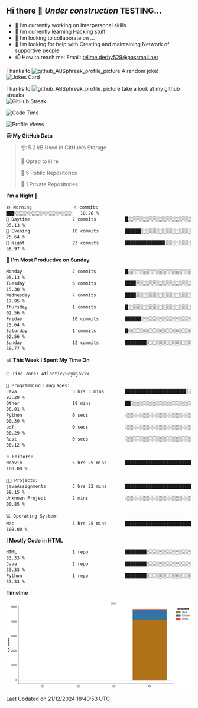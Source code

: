 ## Hi there 👋 ***Under construction*** TESTING...

- 🔭 I’m currently working on Interpersonal skills
- 🌱 I’m currently learning Hacking stuff
- 👯 I’m looking to collaborate on ...
- 🤔 I’m looking for help with Creating and maintaining Network of supportive people
- 📫 How to reach me: Email: tellme.derby529@passmail.net

<!-- Start of jokes card -->
Thanks to <img width="20" hight="20" alt="github_ABSphreak_profile_picture" src="https://github.com/ABSphreak.png">
A random joke! </br>
![Jokes Card](https://readme-jokes.vercel.app/api)
<!-- end of jokes card -->

<!--Start of github streak -->
Thanks to <img width="20" hight="20" alt="github_ABSphreak_profile_picture" src="https://github.com/DenverCoder1.png"> take a look at my github streaks
</br>
![GitHub Streak](https://streak-stats.demolab.com?user=jstMW&theme=yeblu&hide_border=true)
<!-- end of github streak -->

<!--START_SECTION:waka-->
![Code Time](http://img.shields.io/badge/Code%20Time-5%20hrs%2035%20mins-blue)

![Profile Views](http://img.shields.io/badge/Profile%20Views-3-blue)

**🐱 My GitHub Data** 

> 📦 5.2 kB Used in GitHub's Storage 
 > 
> 💼 Opted to Hire
 > 
> 📜 5 Public Repositories 
 > 
> 🔑 1 Private Repositories 
 > 
**I'm a Night 🦉** 

```text
🌞 Morning                4 commits           ███░░░░░░░░░░░░░░░░░░░░░░   10.26 % 
🌆 Daytime                2 commits           █░░░░░░░░░░░░░░░░░░░░░░░░   05.13 % 
🌃 Evening                10 commits          ██████░░░░░░░░░░░░░░░░░░░   25.64 % 
🌙 Night                  23 commits          ███████████████░░░░░░░░░░   58.97 % 
```
📅 **I'm Most Productive on Sunday** 

```text
Monday                   2 commits           █░░░░░░░░░░░░░░░░░░░░░░░░   05.13 % 
Tuesday                  6 commits           ████░░░░░░░░░░░░░░░░░░░░░   15.38 % 
Wednesday                7 commits           ████░░░░░░░░░░░░░░░░░░░░░   17.95 % 
Thursday                 1 commits           █░░░░░░░░░░░░░░░░░░░░░░░░   02.56 % 
Friday                   10 commits          ██████░░░░░░░░░░░░░░░░░░░   25.64 % 
Saturday                 1 commits           █░░░░░░░░░░░░░░░░░░░░░░░░   02.56 % 
Sunday                   12 commits          ████████░░░░░░░░░░░░░░░░░   30.77 % 
```


📊 **This Week I Spent My Time On** 

```text
🕑︎ Time Zone: Atlantic/Reykjavik

💬 Programming Languages: 
Java                     5 hrs 3 mins        ███████████████████████░░   93.28 % 
Other                    19 mins             ██░░░░░░░░░░░░░░░░░░░░░░░   06.01 % 
Python                   0 secs              ░░░░░░░░░░░░░░░░░░░░░░░░░   00.30 % 
pdf                      0 secs              ░░░░░░░░░░░░░░░░░░░░░░░░░   00.29 % 
Rust                     0 secs              ░░░░░░░░░░░░░░░░░░░░░░░░░   00.12 % 

🔥 Editors: 
Neovim                   5 hrs 25 mins       █████████████████████████   100.00 % 

🐱‍💻 Projects: 
javaAssignments          5 hrs 22 mins       █████████████████████████   99.15 % 
Unknown Project          2 mins              ░░░░░░░░░░░░░░░░░░░░░░░░░   00.85 % 

💻 Operating System: 
Mac                      5 hrs 25 mins       █████████████████████████   100.00 % 
```

**I Mostly Code in HTML** 

```text
HTML                     1 repo              ████████░░░░░░░░░░░░░░░░░   33.33 % 
Java                     1 repo              ████████░░░░░░░░░░░░░░░░░   33.33 % 
Python                   1 repo              ████████░░░░░░░░░░░░░░░░░   33.33 % 
```



**Timeline**

![Lines of Code chart](https://raw.githubusercontent.com/jstMW/jstMW/main/assets/bar_graph.png)


 Last Updated on 21/12/2024 18:40:53 UTC
<!--END_SECTION:waka-->
